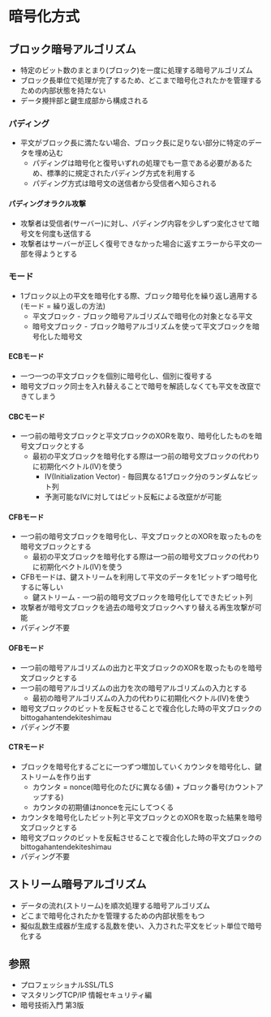 # 暗号化方式
## ブロック暗号アルゴリズム
- 特定のビット数のまとまり(ブロック)を一度に処理する暗号アルゴリズム
- ブロック長単位で処理が完了するため、どこまで暗号化されたかを管理するための内部状態を持たない
- データ攪拌部と鍵生成部から構成される

### パディング
- 平文がブロック長に満たない場合、ブロック長に足りない部分に特定のデータを埋め込む
  - パディングは暗号化と復号いずれの処理でも一意である必要があるため、標準的に規定されたパディング方式を利用する
  - パディング方式は暗号文の送信者から受信者へ知らされる

#### パディングオラクル攻撃
- 攻撃者は受信者(サーバー)に対し、パディング内容を少しずつ変化させて暗号文を何度も送信する
- 攻撃者はサーバーが正しく復号できなかった場合に返すエラーから平文の一部を得ようとする

### モード
- 1ブロック以上の平文を暗号化する際、ブロック暗号化を繰り返し適用する(モード = 繰り返しの方法)
  - 平文ブロック - ブロック暗号アルゴリズムで暗号化の対象となる平文
  - 暗号文ブロック - ブロック暗号アルゴリズムを使って平文ブロックを暗号化した暗号文

#### ECBモード
- 一つ一つの平文ブロックを個別に暗号化し、個別に復号する
- 暗号文ブロック同士を入れ替えることで暗号を解読しなくても平文を改竄できてしまう

#### CBCモード
- 一つ前の暗号文ブロックと平文ブロックのXORを取り、暗号化したものを暗号文ブロックとする
  - 最初の平文ブロックを暗号化する際は一つ前の暗号文ブロックの代わりに初期化ベクトル(IV)を使う
    - IV(Initialization Vector) - 毎回異なる1ブロック分のランダムなビット列
    - 予測可能なIVに対してはビット反転による改竄がが可能

#### CFBモード
- 一つ前の暗号文ブロックを暗号化し、平文ブロックとのXORを取ったものを暗号文ブロックとする
  - 最初の平文ブロックを暗号化する際は一つ前の暗号文ブロックの代わりに初期化ベクトル(IV)を使う
- CFBモードは、鍵ストリームを利用して平文のデータを1ビットずつ暗号化するに等しい
  - 鍵ストリーム - 一つ前の暗号文ブロックを暗号化してできたビット列
- 攻撃者が暗号文ブロックを過去の暗号文ブロックへすり替える再生攻撃が可能
- パディング不要

#### OFBモード
- 一つ前の暗号アルゴリズムの出力と平文ブロックのXORを取ったものを暗号文ブロックとする
- 一つ前の暗号アルゴリズムの出力を次の暗号アルゴリズムの入力とする
  - 最初の暗号アルゴリズムの入力の代わりに初期化ベクトル(IV)を使う
- 暗号文ブロックのビットを反転させることで複合化した時の平文ブロックのbittogahantendekiteshimau
- パディング不要

#### CTRモード
- ブロックを暗号化するごとに一つずつ増加していくカウンタを暗号化し、鍵ストリームを作り出す
  - カウンタ = nonce(暗号化のたびに異なる値) + ブロック番号(カウントアップする)
  - カウンタの初期値はnonceを元にしてつくる
- カウンタを暗号化したビット列と平文ブロックとのXORを取った結果を暗号文ブロックとする
- 暗号文ブロックのビットを反転させることで複合化した時の平文ブロックのbittogahantendekiteshimau
- パディング不要

## ストリーム暗号アルゴリズム
- データの流れ(ストリーム)を順次処理する暗号アルゴリズム
- どこまで暗号化されたかを管理するための内部状態をもつ
- 擬似乱数生成器が生成する乱数を使い、入力された平文をビット単位で暗号化する

## 参照
- プロフェッショナルSSL/TLS
- マスタリングTCP/IP 情報セキュリティ編
- 暗号技術入門 第3版
